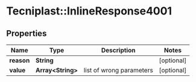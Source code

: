# Tecniplast::InlineResponse4001

## Properties
Name | Type | Description | Notes
------------ | ------------- | ------------- | -------------
**reason** | **String** |  | [optional] 
**value** | **Array&lt;String&gt;** | list of wrong parameters | [optional] 


